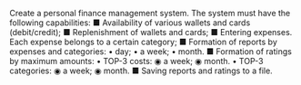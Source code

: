 Create a personal finance management system.
The system must have the following capabilities:
■ Availability of various wallets and cards (debit/credit);
■ Replenishment of wallets and cards;
■ Entering expenses. Each expense belongs to a certain category;
■ Formation of reports by expenses and categories:
• day;
• a week;
• month.
■ Formation of ratings by maximum amounts:
• TOP-3 costs:
◉ a week;
◉ month.
• TOP-3 categories:
◉ a week;
◉ month.
■ Saving reports and ratings to a file.
